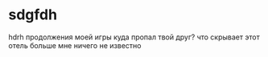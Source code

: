 # sdgfdh
hdrh
продолжения моей игры 
куда пропал твой друг? что скрывает этот отель больше мне ничего не известно
